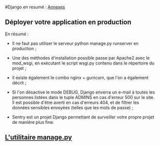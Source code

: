 #Django en resumé :  [Annexes](http://openclassrooms.com/courses/developpez-votre-site-web-avec-le-framework-django/deployer-votre-application-en-production)

## Déployer votre application en production 
En résumé :

* Il ne faut pas utiliser le serveur python manage.py runserver en production ;

* Une des méthodes d'installation possible passe par Apache2 avec le mod_wsgi, en exécutant le script wsgi.py contenu dans le répertoire du projet ;

* Il existe également le combo nginx + gunicorn, que l'on a également décrit ;

* Si l'on désactive le mode DEBUG, Django enverra un e-mail à toutes les personnes listées dans le tuple ADMINS en cas d'erreur 500 sur le site. Il est possible d'être averti en cas d'erreurs 404, et de filtrer les données sensibles envoyées (telles que les mots de passe) ; 

* Sentry est un projet Django permettant de surveiller votre propre projet de manière plus fine.

## [L'utilitaire manage.py](http://openclassrooms.com/courses/developpez-votre-site-web-avec-le-framework-django/l-utilitaire-manage-py)  
